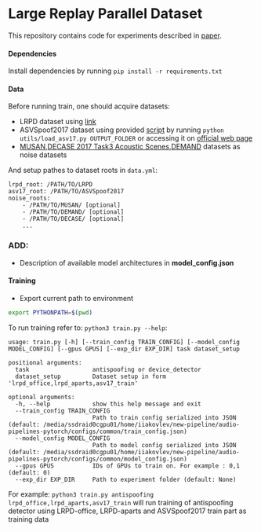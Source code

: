 # Large Replay Parallel Dataset

This repository contains code for experiments described in [paper](https://ieeexplore.ieee.org/document/9746527).


#### Dependencies
Install dependencies by running `pip install -r requirements.txt`

#### Data

Before running train, one should acquire datasets:
* LRPD dataset using [link](https://drive.google.com/drive/folders/1lHxQ5tPco5F1N8xv_x7lfDOhU2SEsOU9?usp=sharing)
* ASVSpoof2017 dataset using provided [script](utils/load_asv17.py) by running `python utils/load_asv17.py OUTPUT_FOLDER` or accessing it on [official web page](https://datashare.ed.ac.uk/handle/10283/3055)
* [MUSAN](http://www.openslr.org/17/),[DECASE 2017 Task3 Acoustic Scenes](http://dcase.community/challenge2017/task-sound-event-detection-in-real-life-audio),[DEMAND](https://deepai.org/dataset/demand) datasets as noise datasets

And setup pathes to dataset roots in `data.yml`:
```
lrpd_root: /PATH/TO/LRPD
asv17_root: /PATH/TO/ASVSpoof2017
noise_roots: 
    - /PATH/TO/MUSAN/ [optional]
    - /PATH/TO/DEMAND/ [optional]
    - /PATH/TO/DECASE/ [optional]
    ...
```

### ADD:
* Description of available model architectures in **model_config.json**

#### Training

* Export current path to environment
```bash
export PYTHONPATH=$(pwd)
```

To run training refer to:  `python3 train.py --help`:
```
usage: train.py [-h] [--train_config TRAIN_CONFIG] [--model_config MODEL_CONFIG] [--gpus GPUS] [--exp_dir EXP_DIR] task dataset_setup

positional arguments:
  task                  antispoofing or device_detector
  dataset_setup         Dataset setup in form 'lrpd_office,lrpd_aparts,asv17_train'

optional arguments:
  -h, --help            show this help message and exit
  --train_config TRAIN_CONFIG
                        Path to train config serialized into JSON (default: /media/ssdraid0cgpu01/home/iiakovlev/new-pipeline/audio-pipelines-pytorch/configs/common/train_config.json)
  --model_config MODEL_CONFIG
                        Path to model config serialized into JSON (default: /media/ssdraid0cgpu01/home/iiakovlev/new-pipeline/audio-pipelines-pytorch/configs/common/model_config.json)
  --gpus GPUS           IDs of GPUs to train on. For example : 0,1 (default: 0)
  --exp_dir EXP_DIR     Path to experiment folder (default: None)
```

For example: `python3 train.py antispoofing lrpd_office,lrpd_aparts,asv17_train` will run training of antispoofing detector using LRPD-office, LRPD-aparts and ASVSpoof2017 train part as training data
